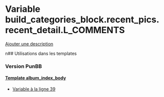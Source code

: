 # Variable build_categories_block.recent_pics.recent_detail.L_COMMENTS
[Ajouter une description](https://fa-tvars.appspot.com/build_categories_block.recent_pics.recent_detail.L_COMMENTS)

n## Utilisations dans les templates

### Version PunBB

#### [Template album_index_body](punbb/album_index_body.md)
* [Variable à la ligne 39](../punbb/album_index_body.tpl#L39)